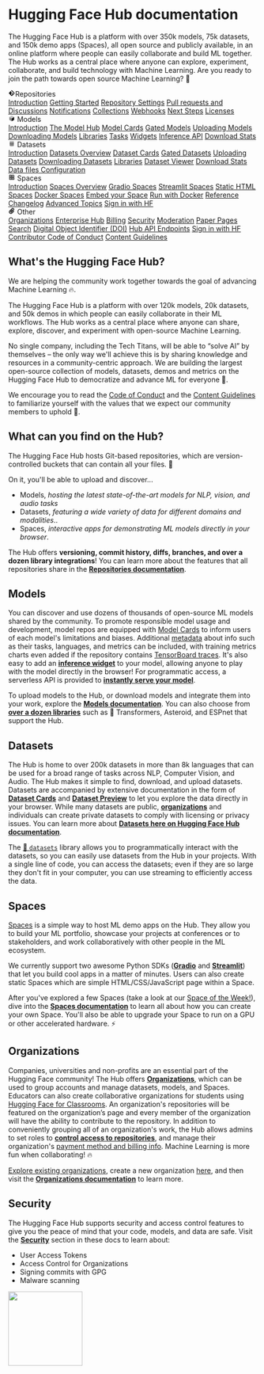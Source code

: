 # Hugging Face Hub documentation

The Hugging Face Hub is a platform with over 350k models, 75k datasets, and 150k demo apps (Spaces), all open source and publicly available, in an online platform where people can easily collaborate and build ML together. The Hub works as a central place where anyone can explore, experiment, collaborate, and build technology with Machine Learning. Are you ready to join the path towards open source Machine Learning? 🤗

<div class="grid grid-cols-1 gap-4 sm:grid-cols-2 lg:grid-cols-3 md:mt-10">

<div class="group flex flex-col space-y-2 rounded-xl border border-orange-100 bg-gradient-to-br from-orange-50 dark:bg-none px-6 py-4 transition-colors hover:shadow dark:border-orange-700">
<div class="flex items-center py-0.5 text-lg font-semibold text-orange-600 dark:text-gray-400 mb-1">
 <svg class="shrink-0 mr-1.5 text-orange-500" xmlns="http://www.w3.org/2000/svg" xmlns:xlink="http://www.w3.org/1999/xlink" aria-hidden="true" focusable="false" role="img" width="1em" height="1em" preserveAspectRatio="xMidYMid meet" viewBox="0 0 24 24"><path fill="currentColor" d="M2.6 10.59L8.38 4.8l1.69 1.7c-.24.85.15 1.78.93 2.23v5.54c-.6.34-1 .99-1 1.73a2 2 0 0 0 2 2a2 2 0 0 0 2-2c0-.74-.4-1.39-1-1.73V9.41l2.07 2.09c-.07.15-.07.32-.07.5a2 2 0 0 0 2 2a2 2 0 0 0 2-2a2 2 0 0 0-2-2c-.18 0-.35 0-.5.07L13.93 7.5a1.98 1.98 0 0 0-1.15-2.34c-.43-.16-.88-.2-1.28-.09L9.8 3.38l.79-.78c.78-.79 2.04-.79 2.82 0l7.99 7.99c.79.78.79 2.04 0 2.82l-7.99 7.99c-.78.79-2.04.79-2.82 0L2.6 13.41c-.79-.78-.79-2.04 0-2.82Z"></path></svg>Repositories</div>
<a class="transform !no-underline transition-colors hover:translate-x-px hover:text-gray-700" href="./repositories">Introduction</a>
<a class="transform !no-underline transition-colors hover:translate-x-px hover:text-gray-700" href="./repositories-getting-started">Getting Started</a>
<a class="transform !no-underline transition-colors hover:translate-x-px hover:text-gray-700" href="./repositories-settings">Repository Settings</a>
<a class="transform !no-underline transition-colors hover:translate-x-px hover:text-gray-700" href="./repositories-pull-requests-discussions">Pull requests and Discussions</a>
<a class="transform !no-underline transition-colors hover:translate-x-px hover:text-gray-700" href="./notifications">Notifications</a>
<a class="transform !no-underline transition-colors hover:translate-x-px hover:text-gray-700" href="./collections">Collections</a>
<a class="transform !no-underline transition-colors hover:translate-x-px hover:text-gray-700" href="./webhooks">Webhooks</a>
<a class="transform !no-underline transition-colors hover:translate-x-px hover:text-gray-700" href="./repositories-next-steps">Next Steps</a>
<a class="transform !no-underline transition-colors hover:translate-x-px hover:text-gray-700" href="./repositories-licenses">Licenses</a>
</div>

<div class="group flex flex-col space-y-2 rounded-xl border border-indigo-100 bg-gradient-to-br from-indigo-50 dark:bg-none px-6 py-4 transition-colors hover:shadow dark:border-indigo-700">
<div class="flex items-center py-0.5 text-lg font-semibold text-indigo-600 dark:text-gray-400 mb-1">
    <svg class="shrink-0 mr-1.5 text-indigo-500" xmlns="http://www.w3.org/2000/svg" xmlns:xlink="http://www.w3.org/1999/xlink" aria-hidden="true" focusable="false" role="img" width="1em" height="1em" preserveAspectRatio="xMidYMid meet" viewBox="0 0 24 24"><path class="uim-quaternary" d="M20.23 7.24L12 12L3.77 7.24a1.98 1.98 0 0 1 .7-.71L11 2.76c.62-.35 1.38-.35 2 0l6.53 3.77c.29.173.531.418.7.71z" opacity=".25" fill="currentColor"></path><path class="uim-tertiary" d="M12 12v9.5a2.09 2.09 0 0 1-.91-.21L4.5 17.48a2.003 2.003 0 0 1-1-1.73v-7.5a2.06 2.06 0 0 1 .27-1.01L12 12z" opacity=".5" fill="currentColor"></path><path class="uim-primary" d="M20.5 8.25v7.5a2.003 2.003 0 0 1-1 1.73l-6.62 3.82c-.275.13-.576.198-.88.2V12l8.23-4.76c.175.308.268.656.27 1.01z" fill="currentColor"></path></svg> Models</div>
<a class="!no-underline hover:opacity-60 transform transition-colors hover:translate-x-px" href="./models">Introduction</a>
<a class="!no-underline hover:opacity-60 transform transition-colors hover:translate-x-px" href="./models-the-hub">The Model Hub</a>
<a class="!no-underline hover:opacity-60 transform transition-colors hover:translate-x-px" href="./model-cards">Model Cards</a>
<a class="!no-underline hover:opacity-60 transform transition-colors hover:translate-x-px" href="./models-gated">Gated Models</a>
<a class="!no-underline hover:opacity-60 transform transition-colors hover:translate-x-px" href="./models-uploading">Uploading Models</a>
<a class="!no-underline hover:opacity-60 transform transition-colors hover:translate-x-px" href="./models-downloading">Downloading Models</a>
<a class="!no-underline hover:opacity-60 transform transition-colors hover:translate-x-px" href="./models-libraries">Libraries</a>
<a class="!no-underline hover:opacity-60 transform transition-colors hover:translate-x-px" href="./models-tasks">Tasks</a>
<a class="!no-underline hover:opacity-60 transform transition-colors hover:translate-x-px" href="./models-widgets">Widgets</a>
<a class="!no-underline hover:opacity-60 transform transition-colors hover:translate-x-px" href="./models-inference">Inference API</a>
<a class="!no-underline hover:opacity-60 transform transition-colors hover:translate-x-px" href="./models-download-stats">Download Stats</a>
</div>

<div class="group flex flex-col space-y-2 rounded-xl border border-red-100 bg-gradient-to-br from-red-50 dark:bg-none px-6 py-4 transition-colors hover:shadow dark:border-red-700">
<div class="flex items-center py-0.5 text-lg font-semibold text-red-600 dark:text-gray-400 mb-1">
<svg class="shrink-0 mr-1.5 text-red-400" xmlns="http://www.w3.org/2000/svg" xmlns:xlink="http://www.w3.org/1999/xlink" aria-hidden="true" focusable="false" role="img" width="1em" height="1em" preserveAspectRatio="xMidYMid meet" viewBox="0 0 25 25"><ellipse cx="12.5" cy="5" fill="currentColor" fill-opacity="0.25" rx="7.5" ry="2"></ellipse><path d="M12.5 15C16.6421 15 20 14.1046 20 13V20C20 21.1046 16.6421 22 12.5 22C8.35786 22 5 21.1046 5 20V13C5 14.1046 8.35786 15 12.5 15Z" fill="currentColor" opacity="0.5"></path><path d="M12.5 7C16.6421 7 20 6.10457 20 5V11.5C20 12.6046 16.6421 13.5 12.5 13.5C8.35786 13.5 5 12.6046 5 11.5V5C5 6.10457 8.35786 7 12.5 7Z" fill="currentColor" opacity="0.5"></path><path d="M5.23628 12C5.08204 12.1598 5 12.8273 5 13C5 14.1046 8.35786 15 12.5 15C16.6421 15 20 14.1046 20 13C20 12.8273 19.918 12.1598 19.7637 12C18.9311 12.8626 15.9947 13.5 12.5 13.5C9.0053 13.5 6.06886 12.8626 5.23628 12Z" fill="currentColor"></path></svg> Datasets</div>
<a class="!no-underline hover:opacity-60 transform transition-colors hover:translate-x-px" href="./datasets">Introduction</a>
<a class="!no-underline hover:opacity-60 transform transition-colors hover:translate-x-px" href="./datasets-overview">Datasets Overview</a>
<a class="!no-underline hover:opacity-60 transform transition-colors hover:translate-x-px" href="./datasets-cards">Dataset Cards</a>
<a class="!no-underline hover:opacity-60 transform transition-colors hover:translate-x-px" href="./datasets-gated">Gated Datasets</a>
<a class="!no-underline hover:opacity-60 transform transition-colors hover:translate-x-px" href="./datasets-adding">Uploading Datasets</a>
<a class="!no-underline hover:opacity-60 transform transition-colors hover:translate-x-px" href="./datasets-downloading">Downloading Datasets</a>
<a class="!no-underline hover:opacity-60 transform transition-colors hover:translate-x-px" href="./datasets-libraries">Libraries</a>
<a class="!no-underline hover:opacity-60 transform transition-colors hover:translate-x-px" href="./datasets-viewer">Dataset Viewer</a>
<a class="!no-underline hover:opacity-60 transform transition-colors hover:translate-x-px" href="./datasets-download-stats">Download Stats</a>
<a class="!no-underline hover:opacity-60 transform transition-colors hover:translate-x-px" href="./datasets-data-files-configuration">Data files Configuration</a>
</div>

<div class="group flex flex-col space-y-2 rounded-xl border border-blue-100 bg-gradient-to-br from-blue-50 dark:bg-none px-6 py-4 transition-colors hover:shadow dark:border-blue-700">
<div class="flex items-center py-0.5 text-lg font-semibold text-blue-600 dark:text-gray-400 mb-1">
<svg class="shrink-0 mr-1.5 text-blue-500" xmlns="http://www.w3.org/2000/svg" xmlns:xlink="http://www.w3.org/1999/xlink" aria-hidden="true" focusable="false" role="img" width="1em" height="1em" viewBox="0 0 25 25"><path opacity=".5" d="M6.016 14.674v4.31h4.31v-4.31h-4.31ZM14.674 14.674v4.31h4.31v-4.31h-4.31ZM6.016 6.016v4.31h4.31v-4.31h-4.31Z" fill="currentColor"></path><path opacity=".75" fill-rule="evenodd" clip-rule="evenodd" d="M3 4.914C3 3.857 3.857 3 4.914 3h6.514c.884 0 1.628.6 1.848 1.414a5.171 5.171 0 0 1 7.31 7.31c.815.22 1.414.964 1.414 1.848v6.514A1.914 1.914 0 0 1 20.086 22H4.914A1.914 1.914 0 0 1 3 20.086V4.914Zm3.016 1.102v4.31h4.31v-4.31h-4.31Zm0 12.968v-4.31h4.31v4.31h-4.31Zm8.658 0v-4.31h4.31v4.31h-4.31Zm0-10.813a2.155 2.155 0 1 1 4.31 0 2.155 2.155 0 0 1-4.31 0Z" fill="currentColor"></path><path opacity=".25" d="M16.829 6.016a2.155 2.155 0 1 0 0 4.31 2.155 2.155 0 0 0 0-4.31Z" fill="currentColor"></path></svg> Spaces</div>
<a class="!no-underline hover:opacity-60 transform transition-colors hover:translate-x-px" href="./spaces">Introduction</a>
<a class="!no-underline hover:opacity-60 transform transition-colors hover:translate-x-px" href="./spaces-overview">Spaces Overview</a>
<a class="!no-underline hover:opacity-60 transform transition-colors hover:translate-x-px" href="./spaces-sdks-gradio">Gradio Spaces</a>
<a class="!no-underline hover:opacity-60 transform transition-colors hover:translate-x-px" href="./spaces-sdks-streamlit">Streamlit Spaces</a>
<a class="!no-underline hover:opacity-60 transform transition-colors hover:translate-x-px" href="./spaces-sdks-static">Static HTML Spaces</a>
<a class="!no-underline hover:opacity-60 transform transition-colors hover:translate-x-px" href="./spaces-sdks-docker">Docker Spaces</a>
<a class="!no-underline hover:opacity-60 transform transition-colors hover:translate-x-px" href="./spaces-embed">Embed your Space</a>
<a class="!no-underline hover:opacity-60 transform transition-colors hover:translate-x-px" href="./spaces-run-with-docker">Run with Docker</a>
<a class="!no-underline hover:opacity-60 transform transition-colors hover:translate-x-px" href="./spaces-config-reference">Reference</a>
<a class="!no-underline hover:opacity-60 transform transition-colors hover:translate-x-px" href="./spaces-changelog">Changelog</a>
<a class="!no-underline hover:opacity-60 transform transition-colors hover:translate-x-px" href="./spaces-advanced">Advanced Topics</a>
<a class="!no-underline hover:opacity-60 transform transition-colors hover:translate-x-px" href="./spaces-oauth">Sign in with HF</a>
</div>

<div class="group flex flex-col space-y-2 rounded-xl border border-green-100 bg-gradient-to-br from-green-50 dark:bg-none px-6 py-4 transition-colors hover:shadow dark:border-green-700">
<div class="flex items-center py-0.5 text-lg font-semibold text-green-600 dark:text-gray-400 mb-1">
<svg class="shrink-0 mr-1.5 text-green-500" xmlns="http://www.w3.org/2000/svg" xmlns:xlink="http://www.w3.org/1999/xlink" aria-hidden="true" focusable="false" role="img" width="1em" height="1em" viewBox="0 0 24 24"><path fill="currentColor" stroke="currentColor" d="M8.892 21.854a6.25 6.25 0 0 1-4.42-10.67l7.955-7.955a4.5 4.5 0 0 1 6.364 6.364l-6.895 6.894a2.816 2.816 0 0 1-3.89 0a2.75 2.75 0 0 1 .002-3.888l5.126-5.127a1 1 0 1 1 1.414 1.414l-5.126 5.127a.75.75 0 0 0 0 1.06a.768.768 0 0 0 1.06 0l6.895-6.894a2.503 2.503 0 0 0 0-3.535a2.56 2.56 0 0 0-3.536 0l-7.955 7.955a4.25 4.25 0 1 0 6.01 6.01l6.188-6.187a1 1 0 1 1 1.414 1.414l-6.187 6.186a6.206 6.206 0 0 1-4.42 1.832z"></path></svg> Other</div>
<a class="!no-underline hover:opacity-60 transform transition-colors hover:translate-x-px" href="./organizations">Organizations</a>
<a class="!no-underline hover:opacity-60 transform transition-colors hover:translate-x-px" href="./enterprise-hub">Enterprise Hub</a>
<a class="!no-underline hover:opacity-60 transform transition-colors hover:translate-x-px" href="./billing">Billing</a>
<a class="!no-underline hover:opacity-60 transform transition-colors hover:translate-x-px" href="./security">Security</a>
<a class="!no-underline hover:opacity-60 transform transition-colors hover:translate-x-px" href="./moderation">Moderation</a>
<a class="!no-underline hover:opacity-60 transform transition-colors hover:translate-x-px" href="./paper-pages">Paper Pages</a>
<a class="!no-underline hover:opacity-60 transform transition-colors hover:translate-x-px" href="./search">Search</a>
<a class="!no-underline hover:opacity-60 transform transition-colors hover:translate-x-px" href="./doi">Digital Object Identifier (DOI)</a>
<a class="!no-underline hover:opacity-60 transform transition-colors hover:translate-x-px" href="./api">Hub API Endpoints</a>
<a class="!no-underline hover:opacity-60 transform transition-colors hover:translate-x-px" href="./oauth">Sign in with HF</a>
<a class="!no-underline hover:opacity-60 transform transition-colors hover:translate-x-px" href="https://huggingface.co/code-of-conduct">Contributor Code of Conduct</a>
<a class="!no-underline hover:opacity-60 transform transition-colors hover:translate-x-px" href="https://huggingface.co/content-guidelines">Content Guidelines</a>
</div>

</div>

## What's the Hugging Face Hub?

We are helping the community work together towards the goal of advancing Machine Learning 🔥.

The Hugging Face Hub is a platform with over 120k models, 20k datasets, and 50k demos in which people can easily collaborate in their ML workflows. The Hub works as a central place where anyone can share, explore, discover, and experiment with open-source Machine Learning.

No single company, including the Tech Titans, will be able to “solve AI” by themselves – the only way we'll achieve this is by sharing knowledge and resources in a community-centric approach. We are building the largest open-source collection of models, datasets, demos and metrics on the Hugging Face Hub to democratize and advance ML for everyone 🚀.

We encourage you to read the [Code of Conduct](https://huggingface.co/code-of-conduct) and the [Content Guidelines](https://huggingface.co/content-guidelines) to familiarize yourself with the values that we expect our community members to uphold 🤗.

## What can you find on the Hub?

The Hugging Face Hub hosts Git-based repositories, which are version-controlled buckets that can contain all your files. 💾

On it, you'll be able to upload and discover...

- Models, _hosting the latest state-of-the-art models for NLP, vision, and audio tasks_
- Datasets, _featuring a wide variety of data for different domains and modalities_..
- Spaces, _interactive apps for demonstrating ML models directly in your browser_.

The Hub offers **versioning, commit history, diffs, branches, and over a dozen library integrations**! You can learn more about the features that all repositories share in the [**Repositories documentation**](./repositories).

## Models

You can discover and use dozens of thousands of open-source ML models shared by the community. To promote responsible model usage and development, model repos are equipped with [Model Cards](./model-cards) to inform users of each model's limitations and biases. Additional [metadata](./model-cards#model-card-metadata) about info such as their tasks, languages, and metrics can be included, with training metrics charts even added if the repository contains [TensorBoard traces](./tensorboard). It's also easy to add an [**inference widget**](./models-widgets) to your model, allowing anyone to play with the model directly in the browser! For programmatic access, a serverless API is provided to [**instantly serve your model**](./models-inference).

To upload models to the Hub, or download models and integrate them into your work, explore the [**Models documentation**](./models). You can also choose from [**over a dozen libraries**](./models-libraries) such as 🤗 Transformers, Asteroid, and ESPnet that support the Hub.

## Datasets

The Hub is home to over 200k datasets in more than 8k languages that can be used for a broad range of tasks across NLP, Computer Vision, and Audio. The Hub makes it simple to find, download, and upload datasets. Datasets are accompanied by extensive documentation in the form of [**Dataset Cards**](./datasets-cards) and [**Dataset Preview**](./datasets-overview#datasets-on-the-hub) to let you explore the data directly in your browser. While many datasets are public, [**organizations**](./organizations) and individuals can create private datasets to comply with licensing or privacy issues. You can learn more about [**Datasets here on Hugging Face Hub documentation**](./datasets-overview).

The [🤗 `datasets`](https://huggingface.co/docs/datasets/index) library allows you to programmatically interact with the datasets, so you can easily use datasets from the Hub in your projects. With a single line of code, you can access the datasets; even if they are so large they don't fit in your computer, you can use streaming to efficiently access the data.

## Spaces

[Spaces](https://huggingface.co/spaces) is a simple way to host ML demo apps on the Hub. They allow you to build your ML portfolio, showcase your projects at conferences or to stakeholders, and work collaboratively with other people in the ML ecosystem.

We currently support two awesome Python SDKs (**[Gradio](https://gradio.app/)** and **[Streamlit](https://streamlit.io/)**) that let you build cool apps in a matter of minutes. Users can also create static Spaces which are simple HTML/CSS/JavaScript page within a Space.

After you've explored a few Spaces (take a look at our [Space of the Week!](https://huggingface.co/spaces)), dive into the [**Spaces documentation**](./spaces-overview) to learn all about how you can create your own Space. You'll also be able to upgrade your Space to run on a GPU or other accelerated hardware. ⚡️

## Organizations

Companies, universities and non-profits are an essential part of the Hugging Face community! The Hub offers [**Organizations**](./organizations), which can be used to group accounts and manage datasets, models, and Spaces. Educators can also create collaborative organizations for students using [Hugging Face for Classrooms](https://huggingface.co/classrooms). An organization's repositories will be featured on the organization’s page and every member of the organization will have the ability to contribute to the repository. In addition to conveniently grouping all of an organization's work, the Hub allows admins to set roles to [**control access to repositories**](./organizations-security), and manage their organization's [payment method and billing info](https://huggingface.co/pricing). Machine Learning is more fun when collaborating! 🔥

[Explore existing organizations](https://huggingface.co/organizations), create a new organization [here](https://huggingface.co/organizations/new), and then visit the [**Organizations documentation**](./organizations) to learn more.

## Security

The Hugging Face Hub supports security and access control features to give you the peace of mind that your code, models, and data are safe. Visit the [**Security**](./security) section in these docs to learn about:

- User Access Tokens
- Access Control for Organizations
- Signing commits with GPG
- Malware scanning

<img width="150" src="https://huggingface.co/datasets/huggingface/documentation-images/resolve/main/hub/security-soc-1.jpg">
